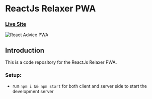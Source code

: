 # ReactJs Relaxer PWA

### [Live Site](https://relaxer.azeemansari.me/)

![React Advice PWA](https://i.ibb.co/XycvMV6/Relaxer-App-React-Js.png)

## Introduction
This is a code repository for the ReactJs Relaxer PWA. 

### Setup:
- run ```npm i && npm start``` for both client and server side to start the development server

